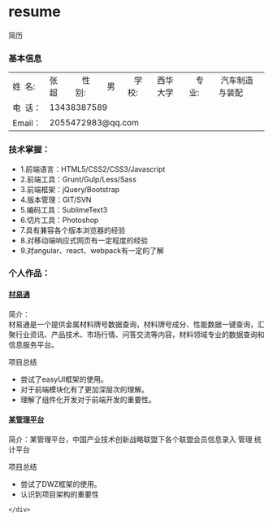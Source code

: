 # resume
简历
<div>
        <h3>基本信息</h3>
        <table>
            <tbody>
                <tr>
                    <td>姓&nbsp;&nbsp;名:</td>
                    <td>张超&nbsp;&nbsp;</td>
                    <td>&nbsp;&nbsp;&nbsp;性别:</td>
                    <td>&nbsp;男&nbsp;&nbsp;</td>
                    <td>&nbsp;&nbsp;&nbsp;学校:</td>
                    <td>西华大学</td>
                    <td>&nbsp;&nbsp;&nbsp;专业:</td>
                    <td>&nbsp;汽车制造与装配</td>
                </tr>
                <tr>
                    <td colspan="1">电&nbsp;&nbsp;话：</td>
                    <td colspan="7">13438387589</td>
                </tr>
                <tr>
                    <td colspan="1">Email：</td>
                    <td colspan="7">2055472983@qq.com</td>
                </tr>
            </tbody>
        </table>
        <h3>技术掌握：</h3>
        <ul>
            <li>1.前端语言：HTML5/CSS2/CSS3/Javascript</li>
            <li>2.前端工具：Grunt/Gulp/Less/Sass</li>
            <li>3.前端框架：jQuery/Bootstrap</li>
            <li>4.版本管理：GIT/SVN</li>
            <li>5.编码工具：SublimeText3</li>
            <li>6.切片工具：Photoshop</li>
            <li>7.具有兼容各个版本浏览器的经验</li>
            <li>8.对移动端响应式网页有一定程度的经验</li>
            <li>9.对angular、react、webpack有一定的了解</li>
        </ul>
        <h3>个人作品：</h3>
        <h4><a href="http://www.matlink.com.cn/">材易通</a></h4>
        <p>简介：<br>材易通是一个提供金属材料牌号数据查询，材料牌号成分、性能数据一键查询，汇聚行业资讯、产品技术、市场行情、问答交流等内容，材料领域专业的数据查询和信息服务平台。</p>
        <p>项目总结</p>
        <ul>
        	<li>尝试了easyUI框架的使用。</li>
        	<li>对于前端模块化有了更加深层次的理解。</li>
        	<li>理解了组件化开发对于前端开发的重要性。</li>
        </ul>
        <h4><a href="http://www.matlink.com.cn/">某管理平台</a></h4>
        <p>简介：某管理平台，中国产业技术创新战略联盟下各个联盟会员信息录入 管理 统计平台</p>
        <p>项目总结</p>
        <ul>
        	<li>尝试了DWZ框架的使用。</li>
        	<li>认识到项目架构的重要性</li>
        </ul>

    </div>
